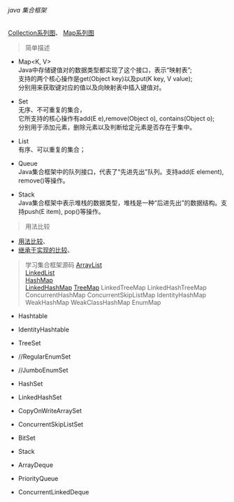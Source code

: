 ###### java 集合框架

[Collection系列图](ImageFiles/Collection_001.png)、 [Map系列图](ImageFiles/Collection_002.png)  

> 简单描述 

- Map<K, V>  
Java中存储键值对的数据类型都实现了这个接口，表示“映射表”;  
支持的两个核心操作是get(Object key)以及put(K key, V value);  
分别用来获取键对应的值以及向映射表中插入键值对。

- Set<E>  
无序、不可重复的集合，  
它所支持的核心操作有add(E e),remove(Object o), contains(Object o);  
分别用于添加元素，删除元素以及判断给定元素是否存在于集中。

- List<E>  
有序、可以重复的集合；  


- Queue<E>  
Java集合框架中的队列接口，代表了“先进先出”队列。支持add(E element), remove()等操作。

- Stack<E>  
Java集合框架中表示堆栈的数据类型，堆栈是一种“后进先出”的数据结构。支持push(E item), pop()等操作。

> 用法比较
- [用法比较](Compare/Collection_MapTableSet_01.md)、
- [继承于实现的比较](Compare/Collection_MapTableSet_02.md)、

> 学习集合框架源码
[ArrayList](List_ArrayList.md)  
[LinkedList](List_LinkedList.md)    
[HashMap](Map_HashMap.md)  
[LinkedHashMap](Map_LinkedHashMap.md)
[TreeMap](Map_TreeMap.md)
LinkedTreeMap
LinkedHashTreeMap
ConcurrentHashMap
ConcurrentSkipListMap
IdentityHashMap
WeakHashMap
WeakClassHashMap
EnumMap

- Hashtable
- IdentityHashtable

- TreeSet
- //RegularEnumSet
- //JumboEnumSet
- HashSet
- LinkedHashSet
- CopyOnWriteArraySet
- ConcurrentSkipListSet
- BitSet

- Stack
- ArrayDeque
- PriorityQueue
- ConcurrentLinkedDeque

